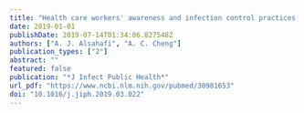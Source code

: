 ```yaml
---
title: "Health care workers' awareness and infection control practices about Ebola virus disease in Hajj 2015"
date: 2019-01-01
publishDate: 2019-07-14T01:34:06.827548Z
authors: ["A. J. Alsahafi", "A. C. Cheng"]
publication_types: ["2"]
abstract: ""
featured: false
publication: "*J Infect Public Health*"
url_pdf: "https://www.ncbi.nlm.nih.gov/pubmed/30981653"
doi: "10.1016/j.jiph.2019.03.022"
---
```


